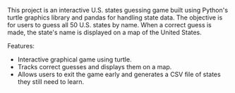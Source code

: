 This project is an interactive U.S. states guessing game built using Python's turtle graphics library and pandas for handling state data. The objective is for users to guess all 50 U.S. states by name. When a correct guess is made, the state's name is displayed on a map of the United States.

Features:
- Interactive graphical game using turtle.
- Tracks correct guesses and displays them on a map.
- Allows users to exit the game early and generates a CSV file of states they still need to learn.
